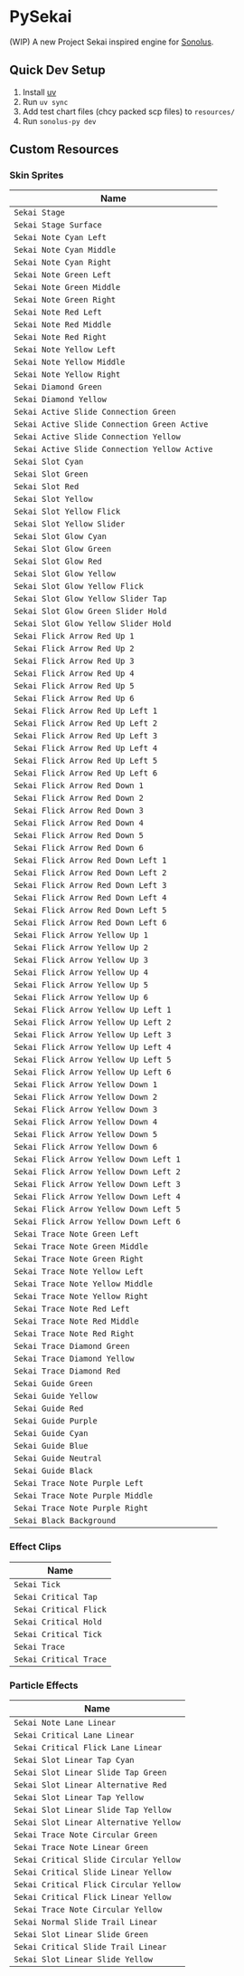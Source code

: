 # PySekai

(WIP) A new Project Sekai inspired engine for [Sonolus](https://sonolus.com).

## Quick Dev Setup
1. Install [uv](https://docs.astral.sh/uv/)
2. Run `uv sync`
3. Add test chart files (chcy packed scp files) to `resources/`
4. Run `sonolus-py dev`

## Custom Resources

### Skin Sprites

| Name                                          |
|-----------------------------------------------|
| `Sekai Stage`                                 |
| `Sekai Stage Surface`                         |
| `Sekai Note Cyan Left`                        |
| `Sekai Note Cyan Middle`                      |
| `Sekai Note Cyan Right`                       |
| `Sekai Note Green Left`                       |
| `Sekai Note Green Middle`                     |
| `Sekai Note Green Right`                      |
| `Sekai Note Red Left`                         |
| `Sekai Note Red Middle`                       |
| `Sekai Note Red Right`                        |
| `Sekai Note Yellow Left`                      |
| `Sekai Note Yellow Middle`                    |
| `Sekai Note Yellow Right`                     |
| `Sekai Diamond Green`                         |
| `Sekai Diamond Yellow`                        |
| `Sekai Active Slide Connection Green`         |
| `Sekai Active Slide Connection Green Active`  |
| `Sekai Active Slide Connection Yellow`        |
| `Sekai Active Slide Connection Yellow Active` |
| `Sekai Slot Cyan`                             |
| `Sekai Slot Green`                            |
| `Sekai Slot Red`                              |
| `Sekai Slot Yellow`                           |
| `Sekai Slot Yellow Flick`                     |
| `Sekai Slot Yellow Slider`                    |
| `Sekai Slot Glow Cyan`                        |
| `Sekai Slot Glow Green`                       |
| `Sekai Slot Glow Red`                         |
| `Sekai Slot Glow Yellow`                      |
| `Sekai Slot Glow Yellow Flick`                |
| `Sekai Slot Glow Yellow Slider Tap`           |
| `Sekai Slot Glow Green Slider Hold`           |
| `Sekai Slot Glow Yellow Slider Hold`          |
| `Sekai Flick Arrow Red Up 1`                  |
| `Sekai Flick Arrow Red Up 2`                  |
| `Sekai Flick Arrow Red Up 3`                  |
| `Sekai Flick Arrow Red Up 4`                  |
| `Sekai Flick Arrow Red Up 5`                  |
| `Sekai Flick Arrow Red Up 6`                  |
| `Sekai Flick Arrow Red Up Left 1`             |
| `Sekai Flick Arrow Red Up Left 2`             |
| `Sekai Flick Arrow Red Up Left 3`             |
| `Sekai Flick Arrow Red Up Left 4`             |
| `Sekai Flick Arrow Red Up Left 5`             |
| `Sekai Flick Arrow Red Up Left 6`             |
| `Sekai Flick Arrow Red Down 1`                |
| `Sekai Flick Arrow Red Down 2`                |
| `Sekai Flick Arrow Red Down 3`                |
| `Sekai Flick Arrow Red Down 4`                |
| `Sekai Flick Arrow Red Down 5`                |
| `Sekai Flick Arrow Red Down 6`                |
| `Sekai Flick Arrow Red Down Left 1`           |
| `Sekai Flick Arrow Red Down Left 2`           |
| `Sekai Flick Arrow Red Down Left 3`           |
| `Sekai Flick Arrow Red Down Left 4`           |
| `Sekai Flick Arrow Red Down Left 5`           |
| `Sekai Flick Arrow Red Down Left 6`           |
| `Sekai Flick Arrow Yellow Up 1`               |
| `Sekai Flick Arrow Yellow Up 2`               |
| `Sekai Flick Arrow Yellow Up 3`               |
| `Sekai Flick Arrow Yellow Up 4`               |
| `Sekai Flick Arrow Yellow Up 5`               |
| `Sekai Flick Arrow Yellow Up 6`               |
| `Sekai Flick Arrow Yellow Up Left 1`          |
| `Sekai Flick Arrow Yellow Up Left 2`          |
| `Sekai Flick Arrow Yellow Up Left 3`          |
| `Sekai Flick Arrow Yellow Up Left 4`          |
| `Sekai Flick Arrow Yellow Up Left 5`          |
| `Sekai Flick Arrow Yellow Up Left 6`          |
| `Sekai Flick Arrow Yellow Down 1`             |
| `Sekai Flick Arrow Yellow Down 2`             |
| `Sekai Flick Arrow Yellow Down 3`             |
| `Sekai Flick Arrow Yellow Down 4`             |
| `Sekai Flick Arrow Yellow Down 5`             |
| `Sekai Flick Arrow Yellow Down 6`             |
| `Sekai Flick Arrow Yellow Down Left 1`        |
| `Sekai Flick Arrow Yellow Down Left 2`        |
| `Sekai Flick Arrow Yellow Down Left 3`        |
| `Sekai Flick Arrow Yellow Down Left 4`        |
| `Sekai Flick Arrow Yellow Down Left 5`        |
| `Sekai Flick Arrow Yellow Down Left 6`        |
| `Sekai Trace Note Green Left`                 |
| `Sekai Trace Note Green Middle`               |
| `Sekai Trace Note Green Right`                |
| `Sekai Trace Note Yellow Left`                |
| `Sekai Trace Note Yellow Middle`              |
| `Sekai Trace Note Yellow Right`               |
| `Sekai Trace Note Red Left`                   |
| `Sekai Trace Note Red Middle`                 |
| `Sekai Trace Note Red Right`                  |
| `Sekai Trace Diamond Green`                   |
| `Sekai Trace Diamond Yellow`                  |
| `Sekai Trace Diamond Red`                     |
| `Sekai Guide Green`                           |
| `Sekai Guide Yellow`                          |
| `Sekai Guide Red`                             |
| `Sekai Guide Purple`                          |
| `Sekai Guide Cyan`                            |
| `Sekai Guide Blue`                            |
| `Sekai Guide Neutral`                         |
| `Sekai Guide Black`                           |
| `Sekai Trace Note Purple Left`                |
| `Sekai Trace Note Purple Middle`              |
| `Sekai Trace Note Purple Right`               |
| `Sekai Black Background`                      |

### Effect Clips

| Name                   |
|------------------------|
| `Sekai Tick`           |
| `Sekai Critical Tap`   |
| `Sekai Critical Flick` |
| `Sekai Critical Hold`  |
| `Sekai Critical Tick`  |
| `Sekai Trace`          |
| `Sekai Critical Trace` |

### Particle Effects

| Name                                        |
|---------------------------------------------|
| `Sekai Note Lane Linear`                    |
| `Sekai Critical Lane Linear`                |
| `Sekai Critical Flick Lane Linear`          |
| `Sekai Slot Linear Tap Cyan`                |
| `Sekai Slot Linear Slide Tap Green`         |
| `Sekai Slot Linear Alternative Red`         |
| `Sekai Slot Linear Tap Yellow`              |
| `Sekai Slot Linear Slide Tap Yellow`        |
| `Sekai Slot Linear Alternative Yellow`      |
| `Sekai Trace Note Circular Green`           |
| `Sekai Trace Note Linear Green`             |
| `Sekai Critical Slide Circular Yellow`      |
| `Sekai Critical Slide Linear Yellow`        |
| `Sekai Critical Flick Circular Yellow`      |
| `Sekai Critical Flick Linear Yellow`        |
| `Sekai Trace Note Circular Yellow`          |
| `Sekai Normal Slide Trail Linear`           |
| `Sekai Slot Linear Slide Green`             |
| `Sekai Critical Slide Trail Linear`         |
| `Sekai Slot Linear Slide Yellow`            |
